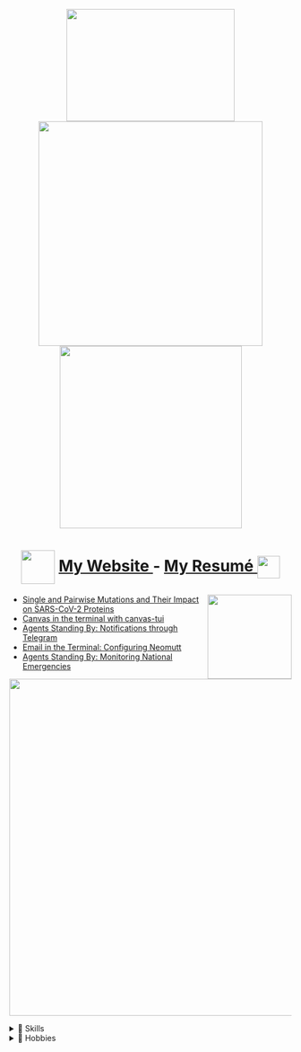 
<p align="center">
  <img src="https://media3.giphy.com/media/j0HBMviGyj3JB14qtB/giphy.gif", width="300", height="200"/> <br>
   <img src="https://github-readme-stats.vercel.app/api?username=GideonWolfe&show_icons=true&hide_border=true&count_private=true&theme=tokyonight", width="400"/>
   <img src="https://github-readme-stats.vercel.app/api/top-langs/?username=GideonWolfe&layout=compact&theme=tokyonight&hide_border=true", width="325"/> <br>
</p>



<div align="center"><h1>
<img style="vertical-align:middle" src="https://media1.giphy.com/media/xULW8GKlriYjiarBK0/giphy.gif", width="60", />
  <span style=""> <a href="https://www.gideonwolfe.com"> My Website </a> - <a href="https://gideonwolfe.com/files/GideonWolfeCV.pdf"> My Resumé </a><img style="vertical-align:middle" src="https://media0.giphy.com/media/xULW8N1gBOKIWuIka4/giphy.gif", width="40", /></span>
</h1></div>


<p>
  <a href="https://blog.stephenajulu.com/"><img width="150" align='right' src="https://media2.giphy.com/media/l49JJ4ttLFZDEodOg/giphy.gif"></a>
</p>

<!-- BLOG-POST-LIST:START -->
- [Single and Pairwise Mutations and Their Impact on SARS-CoV-2 Proteins](https://gideonwolfe.com/posts/bio/bioinfoproj/project/)
- [Canvas in the terminal with canvas-tui](https://gideonwolfe.com/posts/workflow/canvas-tui/canvas-tui/)
- [Agents Standing By: Notifications through Telegram](https://gideonwolfe.com/posts/sysadmin/huginn/telegram/)
- [Email in the Terminal: Configuring Neomutt](https://gideonwolfe.com/posts/workflow/neomutt/intro/)
- [Agents Standing By: Monitoring National Emergencies](https://gideonwolfe.com/posts/sysadmin/huginn/disasters/)
<!-- BLOG-POST-LIST:END -->

<p align="center">
   <img src="https://i.imgur.com/imMOWII.png", width="600"/>
</p>


<details><summary>🧰 Skills</summary>
<p>

| Skills                                  |
| --------------------------------------- |
| :penguin: Linux, various programming languages   |
| :rocket: DevOps and System Administration |
| :lock: Security and Hacking             |
| :test_tube: Science and Technology      |

</p>
</details>

<details><summary>🚀 Hobbies</summary>
<p>
  
| Hobbies                                  |
| --------------------------------------- |
| :penguin: Linux and FOSS                |
| :guitar: [Music](https://thedawnbombs.bandcamp.com/) |
| :video_game: Gaming             |
| :test_tube: Research      |

</p>
</details>
